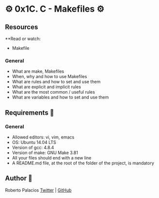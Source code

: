 # :gear: 0x1C. C - Makefiles :gear:
 

## Resources

**Read or watch:

- Makefile


### General
- What are make, Makefiles
- When, why and how to use Makefiles
- What are rules and how to set and use them
- What are explicit and implicit rules
- What are the most common / useful rules
- What are variables and how to set and use them

## Requirements :triangular_ruler:

### General
- Allowed editors: vi, vim, emacs
- OS: Ubuntu 14.04 LTS
- Version of gcc: 4.8.4
- Version of make: GNU Make 3.81
- All your files should end with a new line
- A README.md file, at the root of the folder of the project, is mandatory

## Author :book:
Roberto Palacios [Twitter](https://twitter.com/robpalacios11) | [GitHub](https://github.com/robpalacios1)

